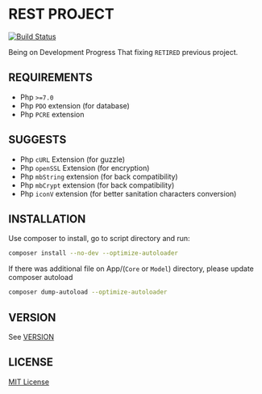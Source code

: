 # REST PROJECT 

[![Build Status](https://travis-ci.org/PentagonalProject/rest.svg?branch=master)](https://travis-ci.org/PentagonalProject/rest)

Being on Development Progress
That fixing `RETIRED` previous project.

## REQUIREMENTS

- Php `>=7.0`
- Php `PDO` extension (for database)
- Php `PCRE` extension

## SUGGESTS

- Php `cURL` Extension (for guzzle)
- Php `openSSL` Extension (for encryption)
- Php `mbString` extension (for back compatibility)
- Php `mbCrypt` extension (for back compatibility)
- Php `iconV` extension (for better sanitation characters conversion)

## INSTALLATION

Use composer to install, go to script directory and run:

```bash
composer install --no-dev --optimize-autoloader
```

If there was additional file on App/(`Core` or `Model`) directory, please update composer autoload


```bash
composer dump-autoload --optimize-autoloader
```

## VERSION
See [VERSION](VERSION)

## LICENSE

[MIT License](LICENSE)
